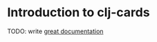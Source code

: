# Introduction to clj-cards

TODO: write [great documentation](http://jacobian.org/writing/what-to-write/)
